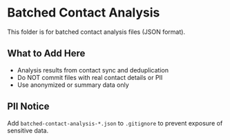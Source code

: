 # Batched Contact Analysis

This folder is for batched contact analysis files (JSON format).

## What to Add Here
- Analysis results from contact sync and deduplication
- Do NOT commit files with real contact details or PII
- Use anonymized or summary data only

## PII Notice
Add `batched-contact-analysis-*.json` to `.gitignore` to prevent exposure of sensitive data.

